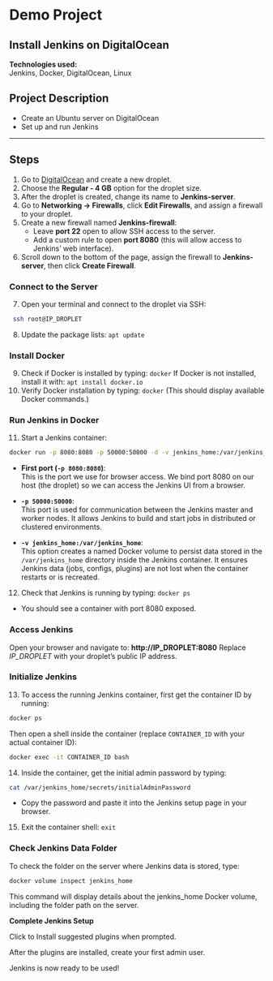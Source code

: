 # Demo Project

## Install Jenkins on DigitalOcean

**Technologies used:**  
Jenkins, Docker, DigitalOcean, Linux

## Project Description

- Create an Ubuntu server on DigitalOcean
- Set up and run Jenkins

-----

## Steps

1. Go to [DigitalOcean](https://www.digitalocean.com/) and create a new droplet.
2. Choose the **Regular - 4 GB** option for the droplet size.
3. After the droplet is created, change its name to **Jenkins-server**.
4. Go to **Networking → Firewalls**, click **Edit Firewalls**, and assign a firewall to your droplet.
5. Create a new firewall named **Jenkins-firewall**:
   - Leave **port 22** open to allow SSH access to the server.
   - Add a custom rule to open **port 8080** (this will allow access to Jenkins’ web interface).
6. Scroll down to the bottom of the page, assign the firewall to **Jenkins-server**, then click **Create Firewall**.

### Connect to the Server

7. Open your terminal and connect to the droplet via SSH:
```bash
 ssh root@IP_DROPLET
```

8. Update the package lists: `apt update`

### Install Docker

9. Check if Docker is installed by typing: `docker`
If Docker is not installed, install it with: `apt install docker.io`
10. Verify Docker installation by typing: `docker` 
(This should display available Docker commands.)

### Run Jenkins in Docker

11. Start a Jenkins container:
```bash
docker run -p 8080:8080 -p 50000:50000 -d -v jenkins_home:/var/jenkins_home jenkins/jenkins:lts
```

- **First port (`-p 8080:8080`)**:  
  This is the port we use for browser access. We bind port 8080 on our host (the droplet) so we can access the Jenkins UI from a browser.

- **`-p 50000:50000`**:  
  This port is used for communication between the Jenkins master and worker nodes. It allows Jenkins to build and start jobs in distributed or clustered environments.

- **`-v jenkins_home:/var/jenkins_home`**:  
  This option creates a named Docker volume to persist data stored in the `/var/jenkins_home` directory inside the Jenkins container. It ensures Jenkins data (jobs, configs, plugins) are not lost when the container restarts or is recreated.

12. Check that Jenkins is running by typing: `docker ps` 
- You should see a container with port 8080 exposed.

### Access Jenkins

Open your browser and navigate to: **http://IP_DROPLET:8080**
Replace *IP_DROPLET* with your droplet’s public IP address.

### Initialize Jenkins

13. To access the running Jenkins container, first get the container ID by running:
```bash
docker ps
```

Then open a shell inside the container (replace `CONTAINER_ID` with your actual container ID):
```bash
docker exec -it CONTAINER_ID bash
```

14. Inside the container, get the initial admin password by typing:
```bash
cat /var/jenkins_home/secrets/initialAdminPassword
```

- Copy the password and paste it into the Jenkins setup page in your browser.

15. Exit the container shell: `exit`

### Check Jenkins Data Folder

To check the folder on the server where Jenkins data is stored, type:
```bash
docker volume inspect jenkins_home
```

This command will display details about the jenkins_home Docker volume, including the folder path on the server.

**Complete Jenkins Setup**

Click to Install suggested plugins when prompted.

After the plugins are installed, create your first admin user.

Jenkins is now ready to be used!

